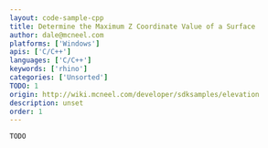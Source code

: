 ```yaml
---
layout: code-sample-cpp
title: Determine the Maximum Z Coordinate Value of a Surface
author: dale@mcneel.com
platforms: ['Windows']
apis: ['C/C++']
languages: ['C/C++']
keywords: ['rhino']
categories: ['Unsorted']
TODO: 1
origin: http://wiki.mcneel.com/developer/sdksamples/elevation
description: unset
order: 1
---
```


```cpp
TODO
```
